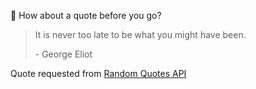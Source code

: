📣 How about a quote before you go?

> It is never too late to be what you might have been.
>
> <p>- George Eliot</p>

Quote requested from [Random Quotes API](https://github.com/lukePeavey/quotable)
